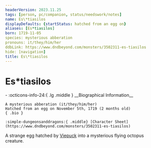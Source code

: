 ```yaml
---
headerVersion: 2023.11.25
tags: [person, pc/companion, status/needswork/notes]
name: Es\*tiasilos
displayDefaults: {startStatus: hatched from an egg on}
aliases: [Es*tiasilos]
born: 1719-11-05
species: mysterious abberation
pronouns: it/they/him/her
ddbLink: https://www.dndbeyond.com/monsters/3502311-es-tiasilos
hide: [navigation]
title: Es\*tiasilos
---
```

# Es\*tiasilos
<div class="grid cards ext-narrow-margin ext-one-column" markdown>
- :octicons-info-24:{ .lg .middle } __Biographical Information__

    A mysterious abberation (it/they/him/her)  
    Hatched from an egg on November 5th, 1719 (2 months old)  
    { .bio }

    :simple-dungeonsanddragons:{ .middle} [Character Sheet](https://www.dndbeyond.com/monsters/3502311-es-tiasilos) 
</div>


A strange egg hatched by [Viepuck](<./viepuck.md>) into a mysterious flying octopus creature. 